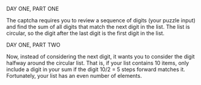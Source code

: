 DAY ONE, PART ONE

The captcha requires you to review a sequence of digits (your puzzle input)
and find the sum of all digits that match the next digit in the list. The
list is circular, so the digit after the last digit is the first digit in
the list.

DAY ONE, PART TWO

Now, instead of considering the next digit, it wants you to consider the
digit halfway around the circular list. That is, if your list contains 10
items, only include a digit in your sum if the digit 10/2 = 5 steps forward
matches it. Fortunately, your list has an even number of elements.

